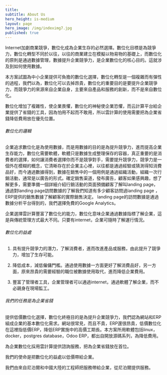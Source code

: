 ```yaml
---
title: 
subtitle: About Us
hero_height: is-medium
layout: page
hero_image: /img/indeximg7.jpg
published: true
---
```


Internet加劇商業競爭，數位化成為企業生存的必然選擇。數位化目標是為競爭力，數位化轉型不同於以往，以往的商業建立在模擬以物易物的基礎上，而數位化的原則是通過數據管理，數據提升企業競爭力，是企業數位化的核心目的。這就涉及到如何使用數據。

本方案試圖為中小企業提供可負擔的數位化選擇，數位化轉型是一個複雜而有彈性的過程，我們以為，數位化可以去掉昂貴，數位化的重要目的是要提升企業競爭力，而競爭力的來源來自企業自身，主要來自產品和服務的創新，而不是來自數位化。

數位化增加了複雜性，使企業畏懼，數位化的神秘使企業恐懼，而云計算平台給企業提供了省錢的工具，因為怕用不起而不敢用，所以雲計算的使用需要把為企業省錢降低費用放在優先位置。

###### 數位化的邏輯

企業追求數位化是為使用數據，而是用數據的目的是為提升競爭力，進而提高企業生存能力，數位化需要軟體，軟體只是數據生成整理保存的容器，真正重要的是消費者的選擇，如何讓消費者選擇你而不是競爭對手，需要提升競爭力，競爭力是一個外在模糊的概念，它清晰存在於企業主心裡，以往都是通過經驗或猜測得知消費品好，而今通過數據得到，數據在銷售中的一個用例是通過組織活動，組織一次行銷活動，通常是以廣告的形式。確定銷售渠道，發布廣告，顧客如果感興趣，想了解更多，需要準備一個詳細介紹行銷活動的頁面預備顧客了解叫landing page，通過對landing page訪問數據的了解我們知道有多少顧客訪問過landing page ，ERP提供的銷售數據了解顧客的實際銷售決定。 landing page的訪問數據是通過數據分析平台得到的，我們選擇免費的Google Analytics。

企業選擇雲計算豐富了數位化的能力，數位化意味企業通過數據指標了解企業，這是與傳統管理方式最大不同。只要有internet，企業可隨時了解運行情況。

###### 數位化的益處

1. 具有提升競爭力的潛力，了解消費者，進而改進產品或服務，由此提升了競爭力，增加了生存可能。

2. 降低成本，減低僱傭門檻。通過使用數據一方面更好了解消費品好，另一方面，原來昂貴的需要經驗的職位被數據使用取代，進而降低企業費用。

3. 豐富了管理者工具，企業管理者可以通過internet，通過軟體了解企業，而不必親身在現場監工。

###### 我們的任務是為企業省錢

提供低價數位化選擇，數位化終極目的是為提升企業競爭力，我們認為網站和ERP組成企業的基本數位化需求。網站很常見，而且不貴，ERP還很昂貴，低價數位化在這裡指低價ERP，降低ERP實施中的高價工期長。本方案所用軟體包括linux，docker，postgres database，Odoo ERP，都出自開放源碼系列，為降低費用。

為企業數位化採用雲計算提供諮詢服務，把為企業省錢放在首位。

我們的使命是把數位化的益處以低價帶給企業。

我們由來自尼泊爾和中國大陸的工程師把服務帶給企業，從尼泊爾提供服務。
